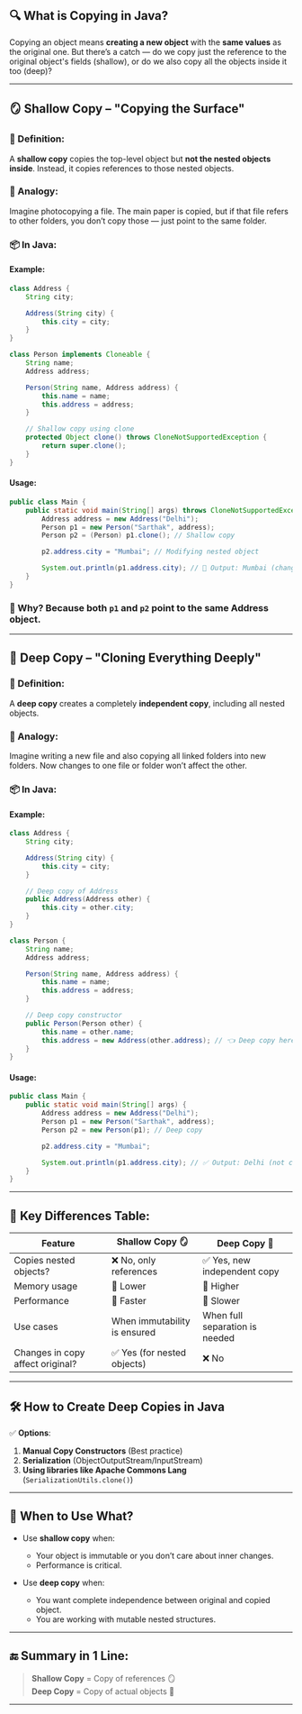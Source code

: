 ## 🔍 What is Copying in Java?
Copying an object means **creating a new object** with the **same values** as the original one. But there’s a catch — do we copy just the reference to the original object's fields (shallow), or do we also copy all the objects inside it too (deep)?

---

## 🪞 Shallow Copy – "Copying the Surface"

### 🤔 Definition:
A **shallow copy** copies the top-level object but **not the nested objects inside**. Instead, it copies references to those nested objects.

### 🧠 Analogy:
Imagine photocopying a file. The main paper is copied, but if that file refers to other folders, you don’t copy those — just point to the same folder.

### 📦 In Java:

#### Example:

```java
class Address {
    String city;

    Address(String city) {
        this.city = city;
    }
}

class Person implements Cloneable {
    String name;
    Address address;

    Person(String name, Address address) {
        this.name = name;
        this.address = address;
    }

    // Shallow copy using clone
    protected Object clone() throws CloneNotSupportedException {
        return super.clone();
    }
}
```

#### Usage:

```java
public class Main {
    public static void main(String[] args) throws CloneNotSupportedException {
        Address address = new Address("Delhi");
        Person p1 = new Person("Sarthak", address);
        Person p2 = (Person) p1.clone(); // Shallow copy

        p2.address.city = "Mumbai"; // Modifying nested object

        System.out.println(p1.address.city); // 👀 Output: Mumbai (changed!)
    }
}
```

### 🧠 Why? Because both `p1` and `p2` point to the **same Address object**.

---

## 🧬 Deep Copy – "Cloning Everything Deeply"

### 🤔 Definition:
A **deep copy** creates a completely **independent copy**, including all nested objects.

### 🧠 Analogy:
Imagine writing a new file and also copying all linked folders into new folders. Now changes to one file or folder won’t affect the other.

### 📦 In Java:

#### Example:

```java
class Address {
    String city;

    Address(String city) {
        this.city = city;
    }

    // Deep copy of Address
    public Address(Address other) {
        this.city = other.city;
    }
}

class Person {
    String name;
    Address address;

    Person(String name, Address address) {
        this.name = name;
        this.address = address;
    }

    // Deep copy constructor
    public Person(Person other) {
        this.name = other.name;
        this.address = new Address(other.address); // 👈 Deep copy here
    }
}
```

#### Usage:

```java
public class Main {
    public static void main(String[] args) {
        Address address = new Address("Delhi");
        Person p1 = new Person("Sarthak", address);
        Person p2 = new Person(p1); // Deep copy

        p2.address.city = "Mumbai";

        System.out.println(p1.address.city); // ✅ Output: Delhi (not changed)
    }
}
```

---

## 🧪 Key Differences Table:

| Feature              | Shallow Copy 🪞            | Deep Copy 🧬                |
|----------------------|----------------------------|-----------------------------|
| Copies nested objects? | ❌ No, only references      | ✅ Yes, new independent copy |
| Memory usage         | 🔽 Lower                    | 🔼 Higher                   |
| Performance          | 🚀 Faster                   | 🐢 Slower                   |
| Use cases            | When immutability is ensured | When full separation is needed |
| Changes in copy affect original? | ✅ Yes (for nested objects) | ❌ No                       |

---

## 🛠️ How to Create Deep Copies in Java
✅ **Options**:
1. **Manual Copy Constructors** (Best practice)
2. **Serialization** (ObjectOutputStream/InputStream)
3. **Using libraries like Apache Commons Lang** (`SerializationUtils.clone()`)

---

## 📌 When to Use What?

- Use **shallow copy** when:
    - Your object is immutable or you don’t care about inner changes.
    - Performance is critical.

- Use **deep copy** when:
    - You want complete independence between original and copied object.
    - You are working with mutable nested structures.

---

## 🔚 Summary in 1 Line:
> **Shallow Copy** = Copy of references 🪞  
> **Deep Copy** = Copy of actual objects 🧬

---